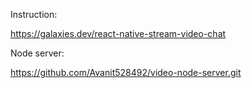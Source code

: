 Instruction:

https://galaxies.dev/react-native-stream-video-chat

Node server:

https://github.com/Avanit528492/video-node-server.git
